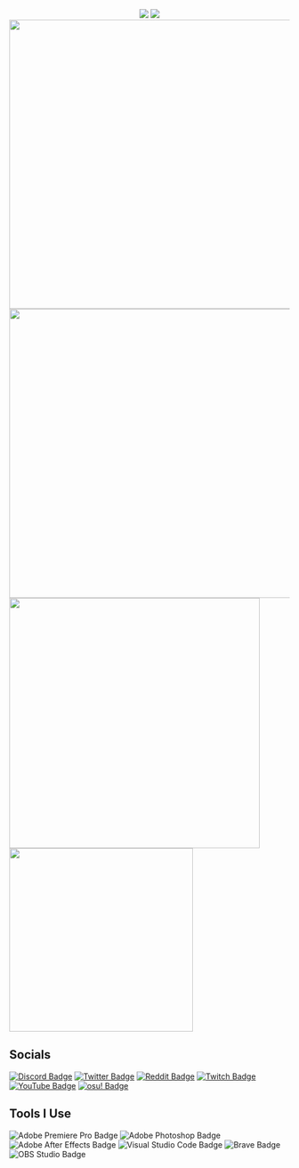 <!--Banner-->
<div align = "center">
<img src="https://capsule-render.vercel.app/api?type=waving&color=black&height=200&section=header" />

<!--Text-->
<img src = "https://readme-typing-svg.herokuapp.com?font=Poppins&size=30&duration=4000&color=F7F7F7&center=true&vCenter=true&height=70&lines=Hello+There!;Welcome+to+my+Profile"/>
</div>
<!--Stats-->
<img width=520vw align=top src = "https://github-readme-stats.vercel.app/api?username=ItsTatsuya&&show_icons=true&title_color=f7f9f7&icon_color=ffffff&text_color=f7f9f7&bg_color=000000&border_radius=10&custom_title=Profile Stats&count_private=true&border_color=0000"/>
<!--Streak Stats-->
<img width=520vw align=top src = "https://github-readme-streak-stats.herokuapp.com?user=ItsTatsuya&theme=graywhite&date_format=j%20M%5B%20Y%5D&background=000000&stroke=FFFFFF&border=0000&ring=FFFFFF&fire=FFFFFF&currStreakNum=FFFFFF&sideNums=FFFFFF&currStreakLabel=FFFFFF&sideLabels=FFFFFF&dates=FFFFFF"/>
<!--Discord Lanyard-->
<img width=450vw align=top src = "https://lanyard.cnrad.dev/api/427729150569218049?theme=dark&bg=000000&idleMessage=Probably%20Watching%20twitch"/>
<!--Top Languages-->
<img  width= 330 align=top src = "https://github-readme-stats.vercel.app/api/top-langs/?username=itstatsuya&title_color=f7f9f7&text_color=f7f9f7&bg_color=000000&icon_color=ffffff&border_radius=10&border_color=0000"/> 

## Socials
[![Discord Badge](https://img.shields.io/badge/Discord-5865F2?logo=discord&logoColor=ffffff&color=000000&style=for-the-badge)](https://discord.com/users/427729150569218049)
[![Twitter Badge](https://img.shields.io/badge/Twitter-1DA1F2?logo=twitter&logoColor=ffffff&color=000000&style=for-the-badge)](https://twitter.com/ItsTatsuya)
[![Reddit Badge](https://img.shields.io/badge/Reddit-FF4500?logo=reddit&logoColor=ffffff&color=000000&style=for-the-badge)](https://www.reddit.com/user/Its_Tatsuya)
[![Twitch Badge](https://img.shields.io/badge/Twitch-9146FF?logo=twitch&logoColor=ffffff&color=000000&style=for-the-badge)](https://www.twitch.tv/its_tatsuya)
[![YouTube Badge](https://img.shields.io/badge/YouTube-F00?logo=youtube&logoColor=ffffff&color=000000&style=for-the-badge)](https://www.youtube.com/channel/UCJjiIOsGtoDHzPvovYAT3XQ)
[![osu! Badge](https://img.shields.io/badge/osu!-F6A?logo=osu&logoColor=ffffff&color=000000&style=for-the-badge)](https://osu.ppy.sh/users/20126160/osu)

## Tools I Use
![Adobe Premiere Pro Badge](https://img.shields.io/badge/Adobe%20Premiere%20Pro-99F?logo=adobepremierepro&logoColor=ffffff&color=000000&style=for-the-badge)
![Adobe Photoshop Badge](https://img.shields.io/badge/Adobe%20Photoshop-31A8FF?logo=adobephotoshop&logoColor=ffffff&color=000000&style=for-the-badge)
![Adobe After Effects Badge](https://img.shields.io/badge/Adobe%20After%20Effects-99F?logo=adobeaftereffects&logoColor=ffffff&color=000000&style=for-the-badge)
![Visual Studio Code Badge](https://img.shields.io/badge/Visual%20Studio%20Code-007ACC?logo=visualstudiocode&logoColor=ffffff&color=000000&style=for-the-badge)
![Brave Badge](https://img.shields.io/badge/Brave-FB542B?logo=brave&logoColor=ffffff&color=000000&style=for-the-badge)
![OBS Studio Badge](https://img.shields.io/badge/OBS%20Studio-302E31?logo=obsstudio&logoColor=ffffff&color=000000&style=for-the-badge)
